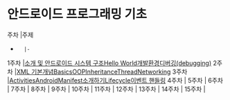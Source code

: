 # 안드로이드 프로그래밍 기초

주차    |주제
-       |-
1주차   |[소개 및 안드로이드 시스템 구조Hello World개발환경디버깅(debugging)](./ap_1.md)
2주차   |[XML 기본개념BasicsOOPInheritanceThreadNetworking](./ap_2.md)
3주차   |[ActivitiesAndroidManifest소개하기Lifecycle이벤트 핸들링](./ap_3.md)
4주차   |
5주차   |
6주차   |
7주차   |
8주차   |
9주차   |
10주차  |
11주차  |
12주차  |
13주차  |
14주차  |
15주차  |